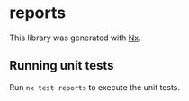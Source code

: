 # reports

This library was generated with [Nx](https://nx.dev).

## Running unit tests

Run `nx test reports` to execute the unit tests.
